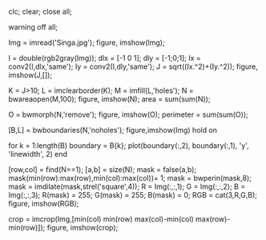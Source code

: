 clc; clear; close all;

warning off all;

Img = imread('Singa.jpg'); figure, imshow(Img);

I = double(rgb2gray(Img)); dlx = [-1 0 1];
dly = [-1;0;1];
Ix = conv2(I,dlx,'same');
Iy = conv2(I,dly,'same');
J = sqrt((Ix.^2)+(Iy.^2));
figure, imshow(J,[]);

K = J>10;
L = imclearborder(K); M = imfill(L,'holes'); N = bwareaopen(M,100); figure, imshow(N); area = sum(sum(N));

O = bwmorph(N,'remove'); figure, imshow(O); perimeter = sum(sum(O));

[B,L] = bwboundaries(N,'noholes'); figure,imshow(Img)
hold on
 
for k = 1:length(B) boundary = B{k};
plot(boundary(:,2), boundary(:,1), 'y', 'linewidth', 2)
end

[row,col] = find(N==1); [a,b] = size(N);
mask = false(a,b); mask(min(row):max(row),min(col):max(col))= 1; mask = bwperin(mask,8);
mask = imdilate(mask,strel('square',4)); R = Img(:,:,1);
G = Img(:,:,2);
B = Img(:,:,3);
R(mask) = 255;
G(mask) = 255;
B(mask) = 0;
RGB = cat(3,R,G,B);
figure, imshow(RGB);

crop = imcrop(Img,[min(col) min(row) max(col)-min(col) max(row)-min(row)]); figure, imshow(crop);
<!---
Casrider/Casrider is a ✨ special ✨ repository because its `README.md` (this file) appears on your GitHub profile.
You can click the Preview link to take a look at your changes.
--->
